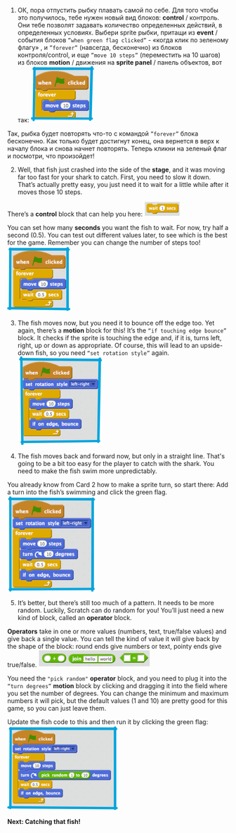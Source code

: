 
1. ОК, пора отпустить рыбку плавать самой по себе. Для того чтобы это получилось, тебе нужен новый вид блоков: **control** / контроль. Они тебе позволят задавать количество определенных действий, в определенных условиях.
Выбери sprite рыбки, притащи из **event** / события блоков `”when green flag clicked”` -  «когда клик по зеленому флагу» , и `”forever”` (навсегда, бесконечно) из блоков контроля/control, и еще `”move 10 steps”` (переместить на 10 шагов) из блоков **motion** / движения на **sprite panel** / панель объектов, вот так:
 ![](assets/fish1.png)

  Так, рыбка будет повторять что-то с командой `”forever”` блока бесконечно. Как только будет достигнут конец, она вернется в верх к началу блока и снова начнет повторять. Теперь кликни на зеленый флаг и посмотри, что произойдет!

2. Well, that fish just crashed into the side of the **stage**, and it was moving far too fast for your shark to catch. First, you need to slow it down. That’s actually pretty easy, you just need it to wait for a little while after it moves those 10 steps.

 There’s a **control** block that can help you here: ![](assets/fish2.png)

 You can set how many **seconds** you want the fish to wait. For now, try half a second (0.5). You can test out different values later, to see which is the best for the game. Remember you can change the number of steps too! ![](assets/fish3.png)


3. The fish moves now, but you need it to bounce off the edge too. Yet again, there’s a **motion** block for this! It’s the `“if touching edge bounce”` block. It checks if the sprite is touching the edge and, if it is, turns left, right, up or down as appropriate. Of course, this will lead to an upside-down fish, so you need `“set rotation style”` again. ![](assets/fish4.png)


4. The fish moves back and forward now, but only in a straight line. That's going to be a bit too easy for the player to catch with the shark. You need to make the fish swim more unpredictably.

 You already know from Card 2 how to make a sprite turn, so start there: Add a turn into the fish’s swimming and click the green flag. ![](assets/fish5.png)


5. It’s better, but there’s still too much of a pattern. It needs to be more random. Luckily, Scratch can do random for you! You’ll just need a new kind of block, called an **operator** block.

 **Operators** take in one or more values (numbers, text, true/false values) and give back a single value. You can tell the kind of value it will give back by the shape of the block: round ends give numbers or text, pointy ends give true/false. ![](assets/fish6.png)

 You need the `"pick random"` **operator** block, and you need to plug it into the `“turn degrees”` **motion** block by clicking and dragging it into the field where you set the number of degrees. You can change the minimum and maximum numbers it will pick, but the default values (1 and 10) are pretty good for this game, so you can just leave them.

 Update the fish code to this and then run it by clicking the green flag: ![](assets/fish7.png)
 
 **Next: Catching that fish!**

